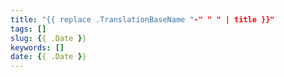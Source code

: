 ```yaml
---
title: "{{ replace .TranslationBaseName "-" " " | title }}"
tags: []
slug: {{ .Date }}
keywords: []
date: {{ .Date }}
---
```

